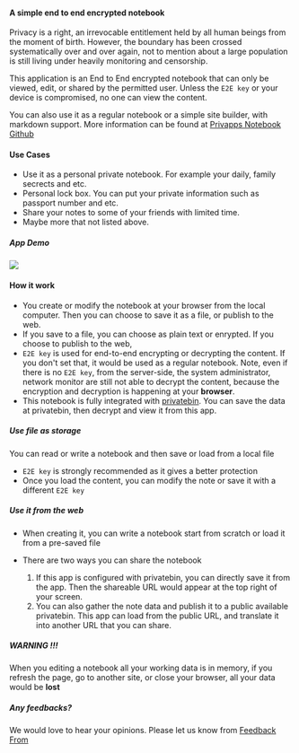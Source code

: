#### A simple end to end encrypted notebook
Privacy is a right, an irrevocable entitlement held by all human beings from the moment of birth. However, the boundary has been crossed systematically over and over again, not to mention about a large population is still living under heavily monitoring and censorship.

This application is an End to End encrypted notebook that can only be viewed, edit, or shared by the permitted user. Unless the `E2E key` or your device is compromised, no one can view the content.

You can also use it as a regular notebook or a simple site builder, with markdown support. More information can be found at [Privapps Notebook Github](https://github.com/privapps/notebook)

#### Use Cases
* Use it as a personal private notebook. For example your daily, family secrects and etc.
* Personal lock box. You can put your private information such as passport number and etc.
* Share your notes to some of your friends with limited time.
* Maybe more that not listed above.

##### App Demo
[![](https://privapps.github.io/notebook_m.jpg)](https://d.tube/#!/v/n0teb00k.privapps/QmXY3YD71CpFnQEMVa64aDeLUgGiEfKAqNMomyqahiEund)

#### How it work
* You create or modify the notebook at your browser from the local computer. Then you can choose to save it as a file, or publish to the web.
* If you save to a file, you can choose as plain text or enrypted. If you choose to publish to the web, 
* `E2E key` is used for end-to-end encrypting or decrypting the content. If you don't set that, it would be used as a regular notebook. Note, even if there is no `E2E key`, from the server-side, the system administrator, network monitor are still not able to decrypt the content, because the encryption and decryption is happening at your **browser**.
* This notebook is fully integrated with [privatebin](https://privatebin.info/). You can save the data at privatebin, then decrypt and view it from this app.

##### Use file as storage
You can read or write a notebook and then save or load from a local file
* `E2E key` is strongly recommended as it gives a better protection
* Once you load the content, you can modify the note or save it with a different `E2E key`

##### Use it from the web
* When creating it, you can write a notebook start from scratch or load it from a pre-saved file
* There are two ways you can share the notebook

  1. If this app is configured with privatebin, you can directly save it from the app. Then the shareable URL would appear at the top right of your screen.
  2. You can also gather the note data and publish it to a public available privatebin. This app can load from the public URL, and translate it into another URL that you can share.

##### WARNING !!!
When you editing a notebook all your working data is in memory, if you refresh the page, go to another site, or close your browser, all your data would be **lost**

##### Any feedbacks?
We would love to hear your opinions. Please let us know from [Feedback From](https://public.biaomail.us.to/stdv.php?id=MTQ=)
